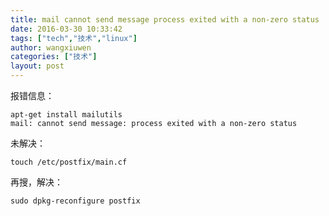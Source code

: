 ```yaml
---
title: mail cannot send message process exited with a non-zero status
date: 2016-03-30 10:33:42
tags: ["tech","技术","linux"]
author: wangxiuwen
categories: ["技术"]
layout: post
---
```


报错信息：

```
apt-get install mailutils
mail: cannot send message: process exited with a non-zero status
```

未解决：
```
touch /etc/postfix/main.cf
```

再搜，解决：

```
sudo dpkg-reconfigure postfix
```